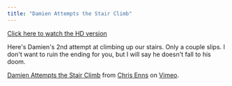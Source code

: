 ```yaml
---
title: "Damien Attempts the Stair Climb"
---
```

<p><a href="https://vimeo.com/1298184">Click here to watch the HD version</a></p>
<p>Here's Damien's 2nd attempt at climbing up our stairs.  Only a couple slips.  I don't want to ruin the ending for you, but I will say he doesn't fall to his doom.</p>

<p><a href="https://vimeo.com/1298184">Damien Attempts the Stair Climb</a> from <a href="https://vimeo.com/ichris">Chris Enns</a> on <a href="https://vimeo.com">Vimeo</a>.</p>
